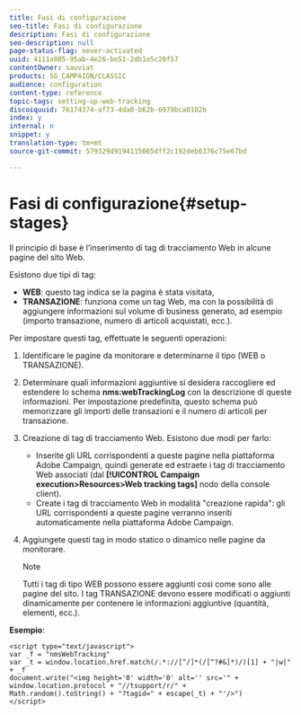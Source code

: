 ```yaml
---
title: Fasi di configurazione
seo-title: Fasi di configurazione
description: Fasi di configurazione
seo-description: null
page-status-flag: never-activated
uuid: 4111a805-95ab-4e26-be51-2db1e5c20f57
contentOwner: sauviat
products: SG_CAMPAIGN/CLASSIC
audience: configuration
content-type: reference
topic-tags: setting-up-web-tracking
discoiquuid: 76174374-af73-4da0-b62b-6979bca0102b
index: y
internal: n
snippet: y
translation-type: tm+mt
source-git-commit: 579329d9194115065dff2c192deb0376c75e67bd

---
```



# Fasi di configurazione{#setup-stages}

Il principio di base è l’inserimento di tag di tracciamento Web in alcune pagine del sito Web.

Esistono due tipi di tag:

* **WEB**: questo tag indica se la pagina è stata visitata,
* **TRANSAZIONE**: funziona come un tag Web, ma con la possibilità di aggiungere informazioni sul volume di business generato, ad esempio (importo transazione, numero di articoli acquistati, ecc.).

Per impostare questi tag, effettuate le seguenti operazioni:

1. Identificare le pagine da monitorare e determinarne il tipo (WEB o TRANSAZIONE).
1. Determinare quali informazioni aggiuntive si desidera raccogliere ed estendere lo schema **nms:webTrackingLog** con la descrizione di queste informazioni. Per impostazione predefinita, questo schema può memorizzare gli importi delle transazioni e il numero di articoli per transazione.
1. Creazione di tag di tracciamento Web. Esistono due modi per farlo:

   * Inserite gli URL corrispondenti a queste pagine nella piattaforma Adobe Campaign, quindi generate ed estraete i tag di tracciamento Web associati (dal **[!UICONTROL Campaign execution>Resources>Web tracking tags]** nodo della console client).
   * Create i tag di tracciamento Web in modalità &quot;creazione rapida&quot;: gli URL corrispondenti a queste pagine verranno inseriti automaticamente nella piattaforma Adobe Campaign.

1. Aggiungete questi tag in modo statico o dinamico nelle pagine da monitorare.

   >[!NOTE]
   >
   >Tutti i tag di tipo WEB possono essere aggiunti così come sono alle pagine del sito. I tag TRANSAZIONE devono essere modificati o aggiunti dinamicamente per contenere le informazioni aggiuntive (quantità, elementi, ecc.).

**Esempio**:

```
<script type="text/javascript">
var _f = "nmsWebTracking"
var _t = window.location.href.match(/.*://[^/]*(/[^?#&]*)/)[1] + "|w|" + _f
document.write("<img height='0' width='0' alt='' src='" +
window.location.protocol + "//tsupport/r/" +
Math.random().toString() + "?tagid=" + escape(_t) + "'/>")
</script>
```

